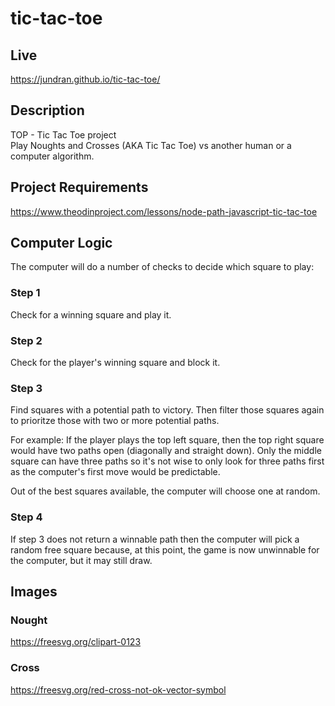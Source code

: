 # tic-tac-toe

## Live
https://jundran.github.io/tic-tac-toe/

## Description
TOP - Tic Tac Toe project  
Play Noughts and Crosses (AKA Tic Tac Toe) vs another human or a computer algorithm.

## Project Requirements
https://www.theodinproject.com/lessons/node-path-javascript-tic-tac-toe

## Computer Logic
The computer will do a number of checks to decide which square to play:
### Step 1
Check for a winning square and play it.
### Step 2
Check for the player's winning square and block it.
### Step 3
Find squares with a potential path to victory. Then filter those squares again to prioritze those with two or more potential paths.

For example: If the player plays the top left square, then the top right square would have two paths open (diagonally and straight down). Only the middle square can have three paths so it's not wise to only look for three paths first as the computer's first move would be predictable.

Out of the best squares available, the computer will choose one at random.
### Step 4
If step 3 does not return a winnable path then the computer will pick a random free square because, at this point, the game is now unwinnable for the computer, but it may still draw.

## Images
### Nought
https://freesvg.org/clipart-0123
### Cross
https://freesvg.org/red-cross-not-ok-vector-symbol
